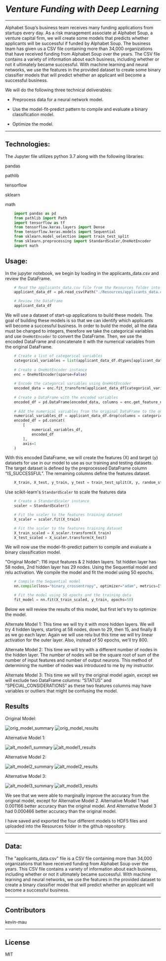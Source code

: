 # *Venture Funding with Deep Learning*
---
Alphabet Soup’s business team receives many funding applications from startups every day.  As a risk management associate at Alphabet Soup, a venture
capital firm, we will create some models that predicts whether applicants will be successful if funded by Alphabet Soup.  The business team has given
us a CSV file containing more than 34,000 organizations that have received funding from Alphabet Soup over the years. The CSV file contains a variety
of information about each business, including whether or not it ultimately became successful. With machine learning and neural networks, we use the
features in the provided dataset to create some binary classifier models that will predict whether an applicant will become a successful business.

We will do the following three technical deliverables:

  * Preprocess data for a neural network model.

  * Use the model-fit-predict pattern to compile and evaluate a binary classification model.

  * Optimize the model.

---
## Technologies:

The Jupyter file utilizes python 3.7 along with the following libraries:

pandas

pathlib

tensorflow

sklearn

math

```python
    import pandas as pd
    from pathlib import Path
    import tensorflow as tf
    from tensorflow.keras.layers import Dense
    from tensorflow.keras.models import Sequential
    from sklearn.model_selection import train_test_split
    from sklearn.preprocessing import StandardScaler,OneHotEncoder
    import math
```

## Usage:
In the jupyter notebook, we begin by loading in the applicants_data.csv and review the DataFrame.
```python
    # Read the applicants_data.csv file from the Resources folder into a Pandas DataFrame
    applicant_data_df = pd.read_csv(Path("./Resources/applicants_data.csv"))

    # Review the DataFrame
    applicant_data_df
```

We will use a dataset of start-up applications to build these models.  The goal of building these models is so that we can identify which applicants will
become a successful business.  In order to build the model, all the data must be changed to integers, therefore we take the categorical variables and use
`OneHotEncoder` to convert the DataFrame.  Then, we use the encoded DataFrame and concatenate it with the numerical variables from the original DataFrame.  
```python
    # Create a list of categorical variables 
    categorical_variables = list(applicant_data_df.dtypes[applicant_data_df.dtypes == "object"].index)
    
    # Create a OneHotEncoder instance
    enc = OneHotEncoder(sparse=False)
    
    # Encode the categorcal variables using OneHotEncoder
    encoded_data = enc.fit_transform(applicant_data_df[categorical_variables])
    
    # Create a DataFrame with the encoded variables
    encoded_df = pd.DataFrame(encoded_data, columns = enc.get_feature_names(categorical_variables))
    
    # Add the numerical variables from the original DataFrame to the one-hot encoding DataFrame
    numerical_variables_df = applicant_data_df.drop(columns = categorical_variables)
    encoded_df = pd.concat(
        [
            numerical_variables_df,
            encoded_df
        ],
        axis=1
    )

```

With this encoded DataFrame, we will create the features (X) and target (y) datasets for use in our model to use as our training and testing datasets.  The
target dataset is defined by the preprocessed DataFrame column “IS_SUCCESSFUL”.  The remaining columns define the features dataset.
```python
    X_train, X_test, y_train, y_test = train_test_split(X, y, random_state=1)
```

Use scikit-learn's `StandardScaler` to scale the features data
```python
    # Create a StandardScaler instance
    scaler = StandardScaler()

    # Fit the scaler to the features training dataset
    X_scaler = scaler.fit(X_train)

    # Fit the scaler to the features training dataset
    X_train_scaled = X_scaler.transform(X_train)
    X_test_scaled = X_scaler.transform(X_test)
```

We will now use the model-fit-predict pattern to compile and evaluate a binary classification model.

"Original Model": 116 input features & 2 hidden layers.  1st hidden layer has 58 nodes, 2nd hidden layer has 29 nodes.  Using the Sequential model and relu activation.
We compile the model and fit the model using 50 epochs.
```python
    # Compile the Sequential model
    nn.compile(loss="binary_crossentropy", optimizer="adam", metrics=["accuracy"])

    # Fit the model using 50 epochs and the training data
    fit_model = nn.fit(X_train_scaled, y_train, epochs=50)
```

Below we will review the results of this model, but first let's try to optimize the model.

Alternate Model 1:  This time we will try it with more hidden layers.  We will try 4 hidden layers, starting at 58 nodes, down to 29, then 15, and finally 8 as
we go each layer.  Again we will use relu but this time we will try linear activation for the outer layer.  Also, instead of 50 epochs, we'll try 800.

Alternate Model 2:  This time we will try with a different number of nodes in the hidden layer.  The number of nodes will be the square root of sum of the number
of input features and number of output neurons.  This method of determining the number of nodes was introduced to me by my instructor.

Alternate Model 3:  This time we will try the original model again, except we will exclude two DataFrame columns: “STATUS” and “SPECIAL_CONSIDERATIONS” as these 
two features columns may have variables or outliers that might be confusing the model.

## Results

Original Model:


![orig_model_summary](https://github.com/kevin-mau/venture_funding_with_deep_learning/blob/main/Resources/orig_model_summary.PNG?raw=true)
![orig_model_results](https://github.com/kevin-mau/venture_funding_with_deep_learning/blob/main/Resources/orig_model_results.jpg?raw=true)

Alternative Model 1:


![alt_model1_summary](https://github.com/kevin-mau/venture_funding_with_deep_learning/blob/main/Resources/alt_model1_summary.PNG?raw=true)
![alt_model1_results](https://github.com/kevin-mau/venture_funding_with_deep_learning/blob/main/Resources/alt_model1_results.jpg?raw=true)

Alternative Model 2:


![alt_model2_summary](https://github.com/kevin-mau/venture_funding_with_deep_learning/blob/main/Resources/alt_model2_summary.PNG?raw=true)
![alt_model2_results](https://github.com/kevin-mau/venture_funding_with_deep_learning/blob/main/Resources/alt_model2_result.jpg?raw=true)

Alternative Model 3:


![alt_model3_summary](https://github.com/kevin-mau/venture_funding_with_deep_learning/blob/main/Resources/alt_model3_summary.PNG?raw=true)
![alt_model3_results](https://github.com/kevin-mau/venture_funding_with_deep_learning/blob/main/Resources/alt_model3_results.jpg?raw=true)

We see that we were able to marginally improve the accuracy from the original model, except for Alternative Model 2.
Alternative Model 1 had 0.001166 better accuracy than the original model. And Alternative Model 3 had 0.000466 better accuracy than the original model.

I have saved and exported the four different models to HDF5 files and uploaded into the Resources folder in the github repository.

---

## Data:

The "applicants_data.csv" file is a CSV file containing more than 34,000 organizations that have received funding from Alphabet Soup over the years.
This CSV file contains a variety of information about each business, including whether or not it ultimately became successful. With machine learning
and neural networks, we use the features in the provided dataset to create a binary classifier model that will predict whether an applicant will
become a successful business.

---

## Contributors

kevin-mau

---

## License

MIT
